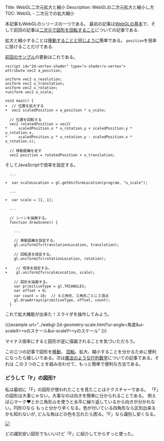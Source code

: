 Title: WebGL二次元拡大と縮小
Description: WebGLの二次元拡大と縮小し方
TOC: WebGL - 二次元での拡大縮小

本記事もWebGLのシリーズの一つである。
最初の記事は[WebGLの基本](webgl-fundamentals.html)で、そして前回の記事は[二次元で図形を回転すること](webgl-2d-translation.html)についての記事である.

拡大と縮小することは[移動することと同じように](webgl-2d-translation.html)簡単である。
`position`を倍率に掛けることだけである.

[前回のサンプル](webgl-2d-rotation.html)の更新はこれである。

```
<script id="2d-vertex-shader" type="x-shader/x-vertex">
attribute vec2 a_position;

uniform vec2 u_resolution;
uniform vec2 u_translation;
uniform vec2 u_rotation;
+uniform vec2 u_scale;

void main() {
+  // 位置を拡大する
+  vec2 scaledPosition = a_position * u_scale;

  // 位置を回転する
  vec2 rotatedPosition = vec2(
*     scaledPosition.x * u_rotation.y + scaledPosition.y * u_rotation.x,
*     scaledPosition.y * u_rotation.y - scaledPosition.x * u_rotation.x);

  // 移動距離を足す
  vec2 position = rotatedPosition + u_translation;
```

そしてJavaScriptで倍率を設定する。

```
  ...

+  var scaleLocation = gl.getUniformLocation(program, "u_scale");

  ...

+  var scale = [1, 1];

  ...

  // シーンを描画する。
  function drawScene() {

    ...

    // 移動距離を設定する。
    gl.uniform2fv(translationLocation, translation);

    // 回転差を設定する。
    gl.uniform2fv(rotationLocation, rotation);

+    // 倍率を設定する。
+    gl.uniform2fv(scaleLocation, scale);

    // 図形を描画する。
    var primitiveType = gl.TRIANGLES;
    var offset = 0;
    var count = 18;  // ６三角形、三角形ごとに３頂点
    gl.drawArrays(primitiveType, offset, count);
  }
```

これで拡大機能が出来た！スライダを操作してみよう。

{{{example url="../webgl-2d-geometry-scale.html?ui-angle=角度&ui-scaleX==xのスケール&ui-scaleY==yのスケール" }}}

マイナス倍率にすると図形が逆に描画されることを気づいただろう。

この三つの記事で図形を[移動](webgl-2d-translation.html)、
[回転](webgl-2d-rotation.html)、拡大、縮小することを分かるために便利になったら嬉しいである。次は[魔法のような行列数学](webgl-2d-matrices.html)についての記事である。それは
この３つのことを組み合わせて、もっと簡単で便利な方法である。

<div class="webgl_bottombar">
<h3>どうして「F」の図形?</h3>
<p>
私は最初に「F」の図形が使われたことを見たことはテクスチャーである。
「F」の図形は大事じゃない。大事なのは向きを簡単に分かられることである。
例えば心マーク❤とか三角形△を使うと水平に繰り返しているから向きが分かれない。円形○なら
もっと分かり辛くなる。色が付いている四角形なら区別出来るかも知れないが,
どんな角はどの色を忘れたら困る。「F」なら識別し安くなる。
</p>
<img src="../resources/f-orientation.svg" class="webgl_center"/>
<p>
どの識別安い図形でもいいけど「F」に紹介してからずっと使った。
</p>
</div>




